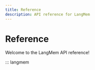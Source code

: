 ```yaml
---
title: Reference
description: API reference for LangMem
---
```


# Reference

Welcome to the LangMem API reference! 

::: langmem
